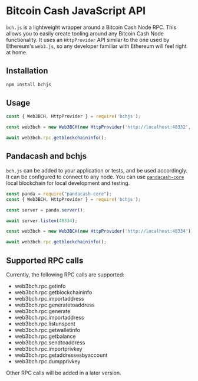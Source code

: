 # Bitcoin Cash JavaScript API

`bch.js` is a lightweight wrapper around a Bitcoin Cash Node RPC. This allows you to easily create tooling around any Bitcoin Cash Node functionality. It uses an `HttpProvider` API similar to the one used by Ethereum's `web3.js`, so any developer familiar with Ethereum will feel right at home.

## Installation
```bash
npm install bchjs
```

## Usage
```javascript
const { Web3BCH, HttpProvider } = require('bchjs');

const web3bch = new Web3BCH(new HttpProvider('http://localhost:48332', 'regtest', 'regtest'));

await web3bch.rpc.getblockchaininfo();
```

## Pandacash and bchjs
`bch.js` can be added to your application or tests, and be used accordingly. It can be configured to connect to any node. You can use [`pandacash-core`](https://github.com/panda-suite/pandacash-core) local blockchain for local development and testing. 

```javascript
const panda = require("pandacash-core");
const { Web3BCH, HttpProvider } = require('bchjs');

const server = panda.server();

await server.listen(48334);

const web3bch = new Web3BCH(new HttpProvider('http://localhost:48334'));

await web3bch.rpc.getblockchaininfo();
```

## Supported RPC calls
Currently, the following RPC calls are supported:

* web3bch.rpc.getinfo
* web3bch.rpc.getblockchaininfo
* web3bch.rpc.importaddress
* web3bch.rpc.generatetoaddress
* web3bch.rpc.generate
* web3bch.rpc.importaddress
* web3bch.rpc.listunspent
* web3bch.rpc.getwalletinfo
* web3bch.rpc.getbalance
* web3bch.rpc.sendtoaddress
* web3bch.rpc.importprivkey
* web3bch.rpc.getaddressesbyaccount
* web3bch.rpc.dumpprivkey

Other RPC calls will be added in a later version.
